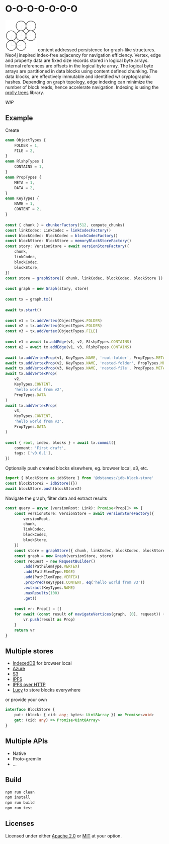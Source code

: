 # O-O-O-O-O-O-O

![](./img/OOOOOOO-W100.png) content addressed persistence for graph-like structures. Neo4j inspired index-free adjacency for navigation efficiency. Vertex, edge and property data are fixed size records stored in logical byte arrays. Internal references are offsets in the logical byte array. The logical byte arrays are partitioned in data blocks using content defined chunking. The data blocks, are effectively immutable and identified w/ cryptographic hashes. Depending on graph topology, edge indexing can minimize the number of block reads, hence accelerate navigation. Indexing is using the [prolly trees](https://www.npmjs.com/package/prolly-trees) library.

_WIP_

## Example

Create

```ts
enum ObjectTypes {
    FOLDER = 1,
    FILE = 2,
}
enum RlshpTypes {
    CONTAINS = 1,
}
enum PropTypes {
    META = 1,
    DATA = 2,
}
enum KeyTypes {
    NAME = 1,
    CONTENT = 2,
}

const { chunk } = chunkerFactory(512, compute_chunks)
const linkCodec: LinkCodec = linkCodecFactory()
const blockCodec: BlockCodec = blockCodecFactory()
const blockStore: BlockStore = memoryBlockStoreFactory()
const story: VersionStore = await versionStoreFactory({
    chunk,
    linkCodec,
    blockCodec,
    blockStore,
})
const store = graphStore({ chunk, linkCodec, blockCodec, blockStore })

const graph = new Graph(story, store)

const tx = graph.tx()

await tx.start()

const v1 = tx.addVertex(ObjectTypes.FOLDER)
const v2 = tx.addVertex(ObjectTypes.FOLDER)
const v3 = tx.addVertex(ObjectTypes.FILE)

const e1 = await tx.addEdge(v1, v2, RlshpTypes.CONTAINS)
const e2 = await tx.addEdge(v1, v3, RlshpTypes.CONTAINS)

await tx.addVertexProp(v1, KeyTypes.NAME, 'root-folder', PropTypes.META)
await tx.addVertexProp(v2, KeyTypes.NAME, 'nested-folder', PropTypes.META)
await tx.addVertexProp(v3, KeyTypes.NAME, 'nested-file', PropTypes.META)
await tx.addVertexProp(
    v2,
    KeyTypes.CONTENT,
    'hello world from v2',
    PropTypes.DATA
)
await tx.addVertexProp(
    v3,
    KeyTypes.CONTENT,
    'hello world from v3',
    PropTypes.DATA
)

const { root, index, blocks } = await tx.commit({
    comment: 'First draft',
    tags: ['v0.0.1'],
})
```

Optionally push created blocks elsewhere, eg. browser local, s3, etc.

```ts
import { blockStore as idbStore } from '@dstanesc/idb-block-store'
const blockStore2 = idbStore({})
await blockStore.push(blockStore2)
```

Navigate the graph, filter data and extract results

```ts
const query = async (versionRoot: Link): Promise<Prop[]> => {
    const versionStore: VersionStore = await versionStoreFactory({
        versionRoot,
        chunk,
        linkCodec,
        blockCodec,
        blockStore,
    })
    const store = graphStore({ chunk, linkCodec, blockCodec, blockStore })
    const graph = new Graph(versionStore, store)
    const request = new RequestBuilder()
        .add(PathElemType.VERTEX)
        .add(PathElemType.EDGE)
        .add(PathElemType.VERTEX)
        .propPred(KeyTypes.CONTENT, eq('hello world from v3'))
        .extract(KeyTypes.NAME)
        .maxResults(100)
        .get()

    const vr: Prop[] = []
    for await (const result of navigateVertices(graph, [0], request)) {
        vr.push(result as Prop)
    }
    return vr
}
```

## Multiple stores

-   [IndexedDB](https://www.npmjs.com/package/@dstanesc/idb-block-store) for browser local
-   [Azure](https://www.npmjs.com/package/@dstanesc/az-block-store)
-   [S3](https://www.npmjs.com/package/@dstanesc/s3-block-store)
-   [IPFS](https://www.npmjs.com/package/@dstanesc/ipfs-block-store)
-   [IPFS over HTTP](https://www.npmjs.com/package/@dstanesc/http-block-store)
-   [Lucy](https://www.npmjs.com/package/@dstanesc/lucy-block-store) to store blocks everywhere

or provide your own

```ts
interface BlockStore {
    put: (block: { cid: any; bytes: Uint8Array }) => Promise<void>
    get: (cid: any) => Promise<Uint8Array>
}
```

## Multiple APIs

-   Native
-   Proto-gremlin
-   ...

## Build

```sh
npm run clean
npm install
npm run build
npm run test
```

## Licenses

Licensed under either [Apache 2.0](http://opensource.org/licenses/MIT) or [MIT](http://opensource.org/licenses/MIT) at your option.
